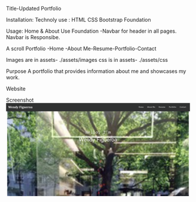Title-Updated Portfolio

Installation:
Technoly use :
HTML
CSS 
Bootstrap
Foundation

Usage:
Home & About
Use Foundation -Navbar for header in all pages.
Navbar is Responsibe.

A scroll Portfolio -Home -About Me-Resume-Portfolio-Contact


Images are in assets- ./assets/images
css is in assets- ./assets/css

Purpose
A portfolio that provides information about me and showcases my work.



Website



Screenshot
 ![GitHub](/assets/images/frontimage.png)
 